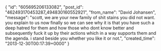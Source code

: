  {
   "id": "605695206133082",
   "post_id": "462493170453287_494830160552921",
   "from_name": "David Johansen",
   "message": "scott, we are your new family of shit stains you did not want. you explain to us now finally so we can see why it is that you have such a deep hatred for them and how those who dont know better and subsequently fuck it up by their actions which in a way supports them and the agenda. i stand beside you whether you like it or not.",
   "created_time": "2013-12-30T00:17:39+0000"
 }
